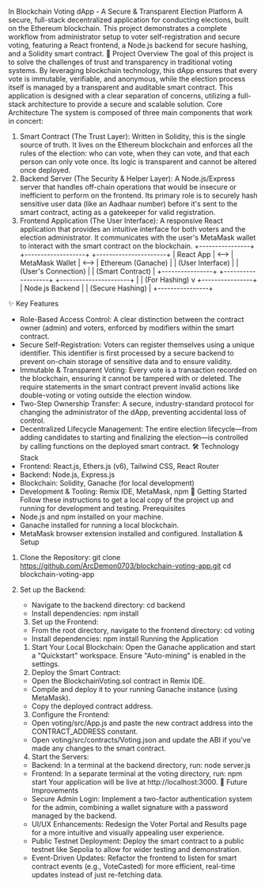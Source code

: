 In Blockchain Voting dApp - A Secure & Transparent Election Platform
A secure, full-stack decentralized application for conducting elections, built on the Ethereum blockchain. This project demonstrates a complete workflow from administrator setup to voter self-registration and secure voting, featuring a React frontend, a Node.js backend for secure hashing, and a Solidity smart contract.
📖 Project Overview
The goal of this project is to solve the challenges of trust and transparency in traditional voting systems. By leveraging blockchain technology, this dApp ensures that every vote is immutable, verifiable, and anonymous, while the election process itself is managed by a transparent and auditable smart contract.
This application is designed with a clear separation of concerns, utilizing a full-stack architecture to provide a secure and scalable solution.
Core Architecture
The system is composed of three main components that work in concert:
1. Smart Contract (The Trust Layer): Written in Solidity, this is the single source of truth. It lives on the Ethereum blockchain and enforces all the rules of the election: who can vote, when they can vote, and that each person can only vote once. Its logic is transparent and cannot be altered once deployed.
2. Backend Server (The Security & Helper Layer): A Node.js/Express server that handles off-chain operations that would be insecure or inefficient to perform on the frontend. Its primary role is to securely hash sensitive user data (like an Aadhaar number) before it's sent to the smart contract, acting as a gatekeeper for valid registration.
3. Frontend Application (The User Interface): A responsive React application that provides an intuitive interface for both voters and the election administrator. It communicates with the user's MetaMask wallet to interact with the smart contract on the blockchain.
+----------------+      +-------------------+      +----------------------+
|   React App    | <--> |   MetaMask Wallet | <--> |   Ethereum (Ganache) |
| (User Interface) |      | (User's Connection) |      | (Smart Contract)     |
+----------------+      +-------------------+      +----------------------+
       |
       | (For Hashing)
       v
+----------------+
|  Node.js Backend |
| (Secure Hashing) |
+----------------+

✨ Key Features
* Role-Based Access Control: A clear distinction between the contract owner (admin) and voters, enforced by modifiers within the smart contract.
* Secure Self-Registration: Voters can register themselves using a unique identifier. This identifier is first processed by a secure backend to prevent on-chain storage of sensitive data and to ensure validity.
* Immutable & Transparent Voting: Every vote is a transaction recorded on the blockchain, ensuring it cannot be tampered with or deleted. The require statements in the smart contract prevent invalid actions like double-voting or voting outside the election window.
* Two-Step Ownership Transfer: A secure, industry-standard protocol for changing the administrator of the dApp, preventing accidental loss of control.
* Decentralized Lifecycle Management: The entire election lifecycle—from adding candidates to starting and finalizing the election—is controlled by calling functions on the deployed smart contract.
🛠️ Technology Stack
* Frontend: React.js, Ethers.js (v6), Tailwind CSS, React Router
* Backend: Node.js, Express.js
* Blockchain: Solidity, Ganache (for local development)
* Development & Tooling: Remix IDE, MetaMask, npm
🚀 Getting Started
Follow these instructions to get a local copy of the project up and running for development and testing.
Prerequisites
* Node.js and npm installed on your machine.
* Ganache installed for running a local blockchain.
* MetaMask browser extension installed and configured.
Installation & Setup
1. Clone the Repository:
git clone https://github.com/ArcDemon0703/blockchain-voting-app.git
cd blockchain-voting-app

2. Set up the Backend:
   * Navigate to the backend directory: cd backend
   * Install dependencies: npm install
   3. Set up the Frontend:
   * From the root directory, navigate to the frontend directory: cd voting
   * Install dependencies: npm install
Running the Application
   1. Start Your Local Blockchain: Open the Ganache application and start a "Quickstart" workspace. Ensure "Auto-mining" is enabled in the settings.
   2. Deploy the Smart Contract:
   * Open the BlockchainVoting.sol contract in Remix IDE.
   * Compile and deploy it to your running Ganache instance (using MetaMask).
   * Copy the deployed contract address.
   3. Configure the Frontend:
   * Open voting/src/App.js and paste the new contract address into the CONTRACT_ADDRESS constant.
   * Open voting/src/contracts/Voting.json and update the ABI if you've made any changes to the smart contract.
   4. Start the Servers:
   * Backend: In a terminal at the backend directory, run: node server.js
   * Frontend: In a separate terminal at the voting directory, run: npm start
Your application will be live at http://localhost:3000.
🔮 Future Improvements
   * Secure Admin Login: Implement a two-factor authentication system for the admin, combining a wallet signature with a password managed by the backend.
   * UI/UX Enhancements: Redesign the Voter Portal and Results page for a more intuitive and visually appealing user experience.
   * Public Testnet Deployment: Deploy the smart contract to a public testnet like Sepolia to allow for wider testing and demonstration.
   * Event-Driven Updates: Refactor the frontend to listen for smart contract events (e.g., VoteCasted) for more efficient, real-time updates instead of just re-fetching data.
